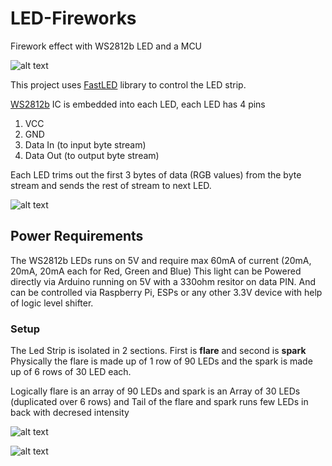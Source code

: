 # LED-Fireworks
Firework effect with WS2812b LED and a MCU

![alt text](https://github.com/samteck/LED-Fireworks/blob/main/media/2.jpeg "Spark with blue color")

This project uses [FastLED](http://fastled.io/ "FastLED Homepage") library to control the LED strip.

[WS2812b](https://cdn-shop.adafruit.com/datasheets/WS2812B.pdf "WS2812b Datasheet") IC is embedded into each LED, each LED has 4 pins
1. VCC
2. GND
3. Data In (to input byte stream)
4. Data Out (to output byte stream)

Each LED trims out the first 3 bytes of data (RGB values) from the byte stream and sends the rest of stream to next LED.

![alt text](https://github.com/samteck/LED-Fireworks/blob/main/media/WS2812B-RGB-LED-Strip.jpg "Each LED WS2812b")

## Power Requirements
The WS2812b LEDs runs on 5V and require max 60mA of current (20mA, 20mA, 20mA each for Red, Green and Blue)
This light can be Powered directly via Arduino running on 5V with a 330ohm resitor on data PIN. And can be controlled via Raspberry Pi, ESPs or any other 3.3V device with help of logic level shifter.

### Setup
The Led Strip is isolated in 2 sections. First is **flare** and second is **spark**
Physically the flare is made up of 1 row of 90 LEDs and the spark is made up of 6 rows of 30 LED each.

Logically flare is an array of 90 LEDs and spark is an Array of 30 LEDs (duplicated over 6 rows) and Tail of the flare and spark runs few LEDs in back with decresed intensity

![alt text](https://github.com/samteck/LED-Fireworks/blob/main/media/LAYOUT-LED-PARALLEL.png "parallel data feed")

![alt text](https://github.com/samteck/LED-Fireworks/blob/main/media/1.jpeg "real setup")
